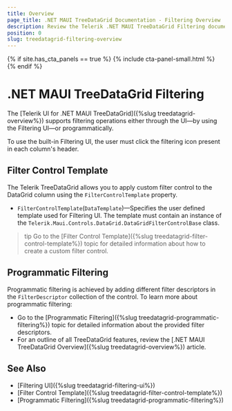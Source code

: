 ```yaml
---
title: Overview
page_title: .NET MAUI TreeDataGrid Documentation - Filtering Overview
description: Review the Telerik .NET MAUI TreeDataGrid Filtering documentation article to learn more about all built in filtering functions you can use.
position: 0
slug: treedatagrid-filtering-overview
---
```


{% if site.has_cta_panels == true %}
{% include cta-panel-small.html %}
{% endif %}

# .NET MAUI TreeDataGrid Filtering

The [Telerik UI for .NET MAUI TreeDataGrid]({%slug treedatagrid-overview%}) supports filtering operations either through the UI&mdash;by using the Filtering UI&mdash;or programmatically.

To use the built-in Filtering UI, the user must click the filtering icon present in each column's header.

## Filter Control Template

The Telerik TreeDataGrid allows you to apply custom filter control to the DataGrid column using the `FilterControlTemplate` property.

* `FilterControlTemplate`(`DataTemplate`)&mdash;Specifies the user defined template used for Filtering UI. The template must contain an instance of the `Telerik.Maui.Controls.DataGrid.DataGridFilterControlBase` class.

>tip Go to the [Filter Control Template]({%slug treedatagrid-filter-control-template%}) topic for detailed information about how to create a custom filter control.

## Programmatic Filtering

Programmatic filtering is achieved by adding different filter descriptors in the `FilterDescriptor` collection of the control. To learn more about programmatic filtering:

* Go to the [Programmatic Filtering]({%slug treedatagrid-programmatic-filtering%}) topic for detailed information about the provided filter descriptors.
* For an outline of all TreeDataGrid features, review the [.NET MAUI TreeDataGrid Overview]({%slug treedatagrid-overview%}) article.

## See Also

- [Filtering UI]({%slug treedatagrid-filtering-ui%})
- [Filter Control Template]({%slug treedatagrid-filter-control-template%})
- [Programmatic Filtering]({%slug treedatagrid-programmatic-filtering%})
